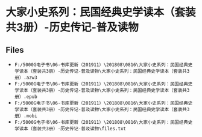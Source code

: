 # 大家小史系列：民国经典史学读本（套装共3册）-历史传记-普及读物

## Files

- `F:/5000G电子书\06-书库更新（201911）\201808\0816\大家小史系列：民国经典史学读本（套装共3册）-历史传记-普及读物\大家小史系列：民国经典史学读本（套装共3册）.azw3`
- `F:/5000G电子书\06-书库更新（201911）\201808\0816\大家小史系列：民国经典史学读本（套装共3册）-历史传记-普及读物\大家小史系列：民国经典史学读本（套装共3册）.epub`
- `F:/5000G电子书\06-书库更新（201911）\201808\0816\大家小史系列：民国经典史学读本（套装共3册）-历史传记-普及读物\大家小史系列：民国经典史学读本（套装共3册）.mobi`
- `F:/5000G电子书\06-书库更新（201911）\201808\0816\大家小史系列：民国经典史学读本（套装共3册）-历史传记-普及读物\files.txt`
